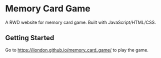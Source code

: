 # Memory Card Game
A RWD website for memory card game. Built with JavaScript/HTML/CSS.

## Getting Started
Go to https://liondon.github.io/memory_card_game/ to play the game.  
